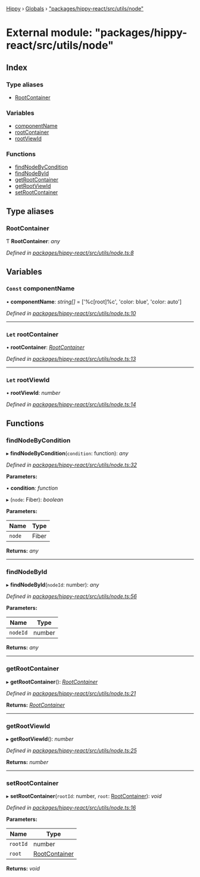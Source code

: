 [Hippy](../README.md) › [Globals](../globals.md) › ["packages/hippy-react/src/utils/node"](_packages_hippy_react_src_utils_node_.md)

# External module: "packages/hippy-react/src/utils/node"

## Index

### Type aliases

* [RootContainer](_packages_hippy_react_src_utils_node_.md#rootcontainer)

### Variables

* [componentName](_packages_hippy_react_src_utils_node_.md#const-componentname)
* [rootContainer](_packages_hippy_react_src_utils_node_.md#let-rootcontainer)
* [rootViewId](_packages_hippy_react_src_utils_node_.md#let-rootviewid)

### Functions

* [findNodeByCondition](_packages_hippy_react_src_utils_node_.md#findnodebycondition)
* [findNodeById](_packages_hippy_react_src_utils_node_.md#findnodebyid)
* [getRootContainer](_packages_hippy_react_src_utils_node_.md#getrootcontainer)
* [getRootViewId](_packages_hippy_react_src_utils_node_.md#getrootviewid)
* [setRootContainer](_packages_hippy_react_src_utils_node_.md#setrootcontainer)

## Type aliases

###  RootContainer

Ƭ **RootContainer**: *any*

*Defined in [packages/hippy-react/src/utils/node.ts:8](https://github.com/jeromehan/Hippy/blob/6216275/packages/hippy-react/src/utils/node.ts#L8)*

## Variables

### `Const` componentName

• **componentName**: *string[]* =  ['%c[root]%c', 'color: blue', 'color: auto']

*Defined in [packages/hippy-react/src/utils/node.ts:10](https://github.com/jeromehan/Hippy/blob/6216275/packages/hippy-react/src/utils/node.ts#L10)*

___

### `Let` rootContainer

• **rootContainer**: *[RootContainer](_packages_hippy_react_src_utils_node_.md#rootcontainer)*

*Defined in [packages/hippy-react/src/utils/node.ts:13](https://github.com/jeromehan/Hippy/blob/6216275/packages/hippy-react/src/utils/node.ts#L13)*

___

### `Let` rootViewId

• **rootViewId**: *number*

*Defined in [packages/hippy-react/src/utils/node.ts:14](https://github.com/jeromehan/Hippy/blob/6216275/packages/hippy-react/src/utils/node.ts#L14)*

## Functions

###  findNodeByCondition

▸ **findNodeByCondition**(`condition`: function): *any*

*Defined in [packages/hippy-react/src/utils/node.ts:32](https://github.com/jeromehan/Hippy/blob/6216275/packages/hippy-react/src/utils/node.ts#L32)*

**Parameters:**

▪ **condition**: *function*

▸ (`node`: Fiber): *boolean*

**Parameters:**

Name | Type |
------ | ------ |
`node` | Fiber |

**Returns:** *any*

___

###  findNodeById

▸ **findNodeById**(`nodeId`: number): *any*

*Defined in [packages/hippy-react/src/utils/node.ts:56](https://github.com/jeromehan/Hippy/blob/6216275/packages/hippy-react/src/utils/node.ts#L56)*

**Parameters:**

Name | Type |
------ | ------ |
`nodeId` | number |

**Returns:** *any*

___

###  getRootContainer

▸ **getRootContainer**(): *[RootContainer](_packages_hippy_react_src_utils_node_.md#rootcontainer)*

*Defined in [packages/hippy-react/src/utils/node.ts:21](https://github.com/jeromehan/Hippy/blob/6216275/packages/hippy-react/src/utils/node.ts#L21)*

**Returns:** *[RootContainer](_packages_hippy_react_src_utils_node_.md#rootcontainer)*

___

###  getRootViewId

▸ **getRootViewId**(): *number*

*Defined in [packages/hippy-react/src/utils/node.ts:25](https://github.com/jeromehan/Hippy/blob/6216275/packages/hippy-react/src/utils/node.ts#L25)*

**Returns:** *number*

___

###  setRootContainer

▸ **setRootContainer**(`rootId`: number, `root`: [RootContainer](_packages_hippy_react_src_utils_node_.md#rootcontainer)): *void*

*Defined in [packages/hippy-react/src/utils/node.ts:16](https://github.com/jeromehan/Hippy/blob/6216275/packages/hippy-react/src/utils/node.ts#L16)*

**Parameters:**

Name | Type |
------ | ------ |
`rootId` | number |
`root` | [RootContainer](_packages_hippy_react_src_utils_node_.md#rootcontainer) |

**Returns:** *void*
